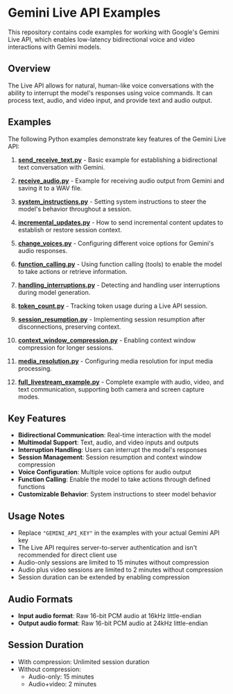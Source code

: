 # Gemini Live API Examples

This repository contains code examples for working with Google's Gemini Live API, which enables low-latency bidirectional voice and video interactions with Gemini models.

## Overview

The Live API allows for natural, human-like voice conversations with the ability to interrupt the model's responses using voice commands. It can process text, audio, and video input, and provide text and audio output.

## Examples

The following Python examples demonstrate key features of the Gemini Live API:

1. **[send_receive_text.py](send_receive_text.py)** - Basic example for establishing a bidirectional text conversation with Gemini.

2. **[receive_audio.py](receive_audio.py)** - Example for receiving audio output from Gemini and saving it to a WAV file.

3. **[system_instructions.py](system_instructions.py)** - Setting system instructions to steer the model's behavior throughout a session.

4. **[incremental_updates.py](incremental_updates.py)** - How to send incremental content updates to establish or restore session context.

5. **[change_voices.py](change_voices.py)** - Configuring different voice options for Gemini's audio responses.

6. **[function_calling.py](function_calling.py)** - Using function calling (tools) to enable the model to take actions or retrieve information.

7. **[handling_interruptions.py](handling_interruptions.py)** - Detecting and handling user interruptions during model generation.

8. **[token_count.py](token_count.py)** - Tracking token usage during a Live API session.

9. **[session_resumption.py](session_resumption.py)** - Implementing session resumption after disconnections, preserving context.

10. **[context_window_compression.py](context_window_compression.py)** - Enabling context window compression for longer sessions.

11. **[media_resolution.py](media_resolution.py)** - Configuring media resolution for input media processing.

12. **[full_livestream_example.py](full_livestream_example.py)** - Complete example with audio, video, and text communication, supporting both camera and screen capture modes.

## Key Features

- **Bidirectional Communication**: Real-time interaction with the model
- **Multimodal Support**: Text, audio, and video inputs and outputs
- **Interruption Handling**: Users can interrupt the model's responses
- **Session Management**: Session resumption and context window compression
- **Voice Configuration**: Multiple voice options for audio output
- **Function Calling**: Enable the model to take actions through defined functions
- **Customizable Behavior**: System instructions to steer model behavior

## Usage Notes

- Replace `"GEMINI_API_KEY"` in the examples with your actual Gemini API key
- The Live API requires server-to-server authentication and isn't recommended for direct client use
- Audio-only sessions are limited to 15 minutes without compression
- Audio plus video sessions are limited to 2 minutes without compression
- Session duration can be extended by enabling compression

## Audio Formats

- **Input audio format**: Raw 16-bit PCM audio at 16kHz little-endian
- **Output audio format**: Raw 16-bit PCM audio at 24kHz little-endian

## Session Duration

- With compression: Unlimited session duration
- Without compression:
  - Audio-only: 15 minutes
  - Audio+video: 2 minutes
